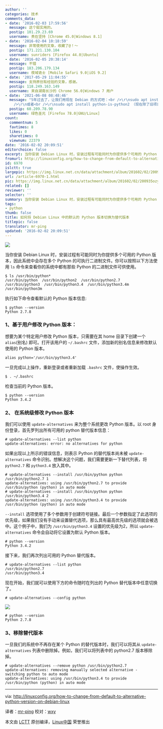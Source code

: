 ```yaml
---
author: ''
categories: 技术
comments_data:
- date: '2016-02-03 17:59:56'
  message: 这个挺实用的。
  postip: 101.29.23.69
  username: 贵在坚持 [Chrome 45.0|Windows 8.1]
- date: '2016-02-04 10:18:59'
  message: 非常使用的文章，收藏了@！～
  postip: 171.221.130.104
  username: sunriders [Firefox 44.0|Ubuntu]
- date: '2016-02-05 20:38:14'
  message: 不错
  postip: 183.206.179.134
  username: 夜域诡士 [Mobile Safari 9.0|iOS 9.2]
- date: '2017-05-29 11:04:55'
  message: 支持原创有经验的文章，感谢。
  postip: 118.249.163.149
  username: 来自湖南长沙的 Chrome 56.0|Windows 7 用户
- date: '2021-06-08 08:48:46'
  message: "5年过去了，让我们用现在 Debian 的方式吧：<br />\r\nsudo apt install python-is-python3<br
    />\r\n或者<br />\r\nsudo apt install python-is-python2 （现在除了旧项目，还有人在用 Python2 吗？）"
  postip: 60.209.78.90
  username: 绿色圣光 [Firefox 78.0|GNU/Linux]
count:
  commentnum: 5
  favtimes: 8
  likes: 0
  sharetimes: 0
  viewnum: 22379
date: '2016-02-02 20:09:51'
editorchoice: false
excerpt: 当你安装 Debian Linux 时，安装过程有可能同时为你提供多个可用的 Python 版本，因此系统中会存在多个 Python 的可执行二进制文件。
fromurl: http://linuxconfig.org/how-to-change-from-default-to-alternative-python-version-on-debian-linux
id: 6970
islctt: true
largepic: https://img.linux.net.cn/data/attachment/album/201602/02/200935ozyiiydviid2igyq.jpg
url: /article-6970-1.html
pic: https://img.linux.net.cn/data/attachment/album/201602/02/200935ozyiiydviid2igyq.jpg.thumb.jpg
related: []
reviewer: ''
selector: ''
summary: 当你安装 Debian Linux 时，安装过程有可能同时为你提供多个可用的 Python 版本，因此系统中会存在多个 Python 的可执行二进制文件。
tags:
- python
thumb: false
title: 如何将 Debian Linux 中的默认的 Python 版本切换为替代版本
titlepic: false
translator: mr-ping
updated: '2016-02-02 20:09:51'
---
```


![](https://img.linux.net.cn/data/attachment/album/201602/02/200935ozyiiydviid2igyq.jpg)


当你安装 Debian Linux 时，安装过程有可能同时为你提供多个可用的 Python 版本，因此系统中会存在多个 Python 的可执行二进制文件。你可以按照以下方法使用 `ls` 命令来查看你的系统中都有那些 Python 的二进制文件可供使用。



```
$ ls /usr/bin/python*
/usr/bin/python  /usr/bin/python2  /usr/bin/python2.7  /usr/bin/python3  /usr/bin/python3.4  /usr/bin/python3.4m  /usr/bin/python3m

```

执行如下命令查看默认的 Python 版本信息:



```
$ python --version
Python 2.7.8

```

### 1、基于用户修改 Python 版本：


想要为某个特定用户修改 Python 版本，只需要在其 home 目录下创建一个 `alias`(别名) 即可。打开该用户的 `~/.bashrc` 文件，添加新的别名信息来修改默认使用的 Python 版本。



```
alias python='/usr/bin/python3.4'

```

一旦完成以上操作，重新登录或者重新加载 `.bashrc` 文件，使操作生效。



```
$ . ~/.bashrc

```

检查当前的 Python 版本。



```
$ python --version
Python 3.4.2

```

### 2、 在系统级修改 Python 版本


我们可以使用 `update-alternatives` 来为整个系统更改 Python 版本。以 root 身份登录，首先罗列出所有可用的 python 替代版本信息：



```
# update-alternatives --list python
update-alternatives: error: no alternatives for python

```

如果出现以上所示的错误信息，则表示 Python 的替代版本尚未被 `update-alternatives` 命令识别。想解决这个问题，我们需要更新一下替代列表，将 `python2.7` 和 `python3.4` 放入其中。



```
# update-alternatives --install /usr/bin/python python /usr/bin/python2.7 1
update-alternatives: using /usr/bin/python2.7 to provide /usr/bin/python (python) in auto mode
# update-alternatives --install /usr/bin/python python /usr/bin/python3.4 2
update-alternatives: using /usr/bin/python3.4 to provide /usr/bin/python (python) in auto mode

```

`--install` 选项使用了多个参数用于创建符号链接。最后一个参数指定了此选项的优先级，如果我们没有手动来设置替代选项，那么具有最高优先级的选项就会被选中。这个例子中，我们为 `/usr/bin/python3.4` 设置的优先级为2，所以 `update-alternatives` 命令会自动将它设置为默认 Python 版本。



```
# python --version
Python 3.4.2

```

接下来，我们再次列出可用的 Python 替代版本。



```
# update-alternatives --list python
/usr/bin/python2.7
/usr/bin/python3.4

```

现在开始，我们就可以使用下方的命令随时在列出的 Python 替代版本中任意切换了。



```
# update-alternatives --config python

```

![](https://img.linux.net.cn/data/attachment/album/201602/02/200957z4622lp83l3z0kmr.png)



```
# python --version
Python 2.7.8

```

### 3、移除替代版本


一旦我们的系统中不再存在某个 Python 的替代版本时，我们可以将其从 `update-alternatives` 列表中删除掉。例如，我们可以将列表中的 python2.7 版本移除掉。



```
# update-alternatives --remove python /usr/bin/python2.7
update-alternatives: removing manually selected alternative - switching python to auto mode
update-alternatives: using /usr/bin/python3.4 to provide /usr/bin/python (python) in auto mode

```



---


via: <http://linuxconfig.org/how-to-change-from-default-to-alternative-python-version-on-debian-linux>


译者：[mr-ping](https://github.com/mr-ping) 校对：[wxy](https://github.com/wxy)


本文由 [LCTT](https://github.com/LCTT/TranslateProject) 原创编译，[Linux中国](https://linux.cn/) 荣誉推出